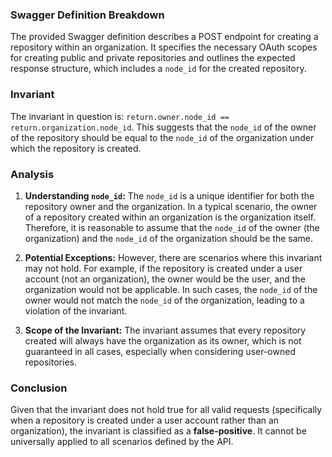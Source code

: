 ### Swagger Definition Breakdown
The provided Swagger definition describes a POST endpoint for creating a repository within an organization. It specifies the necessary OAuth scopes for creating public and private repositories and outlines the expected response structure, which includes a `node_id` for the created repository.

### Invariant
The invariant in question is: `return.owner.node_id == return.organization.node_id`. This suggests that the `node_id` of the owner of the repository should be equal to the `node_id` of the organization under which the repository is created.

### Analysis
1. **Understanding `node_id`:** The `node_id` is a unique identifier for both the repository owner and the organization. In a typical scenario, the owner of a repository created within an organization is the organization itself. Therefore, it is reasonable to assume that the `node_id` of the owner (the organization) and the `node_id` of the organization should be the same.

2. **Potential Exceptions:** However, there are scenarios where this invariant may not hold. For example, if the repository is created under a user account (not an organization), the owner would be the user, and the organization would not be applicable. In such cases, the `node_id` of the owner would not match the `node_id` of the organization, leading to a violation of the invariant.

3. **Scope of the Invariant:** The invariant assumes that every repository created will always have the organization as its owner, which is not guaranteed in all cases, especially when considering user-owned repositories.

### Conclusion
Given that the invariant does not hold true for all valid requests (specifically when a repository is created under a user account rather than an organization), the invariant is classified as a **false-positive**. It cannot be universally applied to all scenarios defined by the API.
